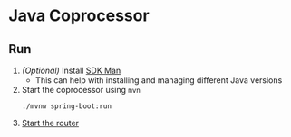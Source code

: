 # Java Coprocessor

## Run

  1. _(Optional)_ Install [SDK Man](https://sdkman.io/)
      - This can help with installing and managing different Java versions
  1. Start the coprocessor using `mvn`
      ```shell
      ./mvnw spring-boot:run
      ```
  2. [Start the router](/router/README.md#running-the-router)
